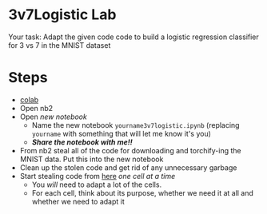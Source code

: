 # 3v7Logistic Lab
Your task: Adapt the given code code to build a logistic regression classifier for 3 vs 7 in the MNIST dataset


# Steps
* [colab](colab.research.google.com)
* Open nb2
* Open *new notebook*
  * Name the new notebook `yourname3v7logistic.ipynb` (replacing `yourname` with something that will let me know it's you)
  * ***Share the notebook with me!!***
* From nb2 steal all of the code for downloading and torchify-ing the MNIST data. Put this into the new notebook
* Clean up the stolen code and get rid of any unnecessary garbage
* Start stealing code from [here](https://colab.research.google.com/drive/1hjIZDP0Amv48-ZwLeL_ClH2pJ30l8sDJ?usp=sharing) *one cell at a time*
  * You *will* need to adapt a lot of the cells.
  *  For each cell, think about its purpose, whether we need it at all and whether we need to adapt it
